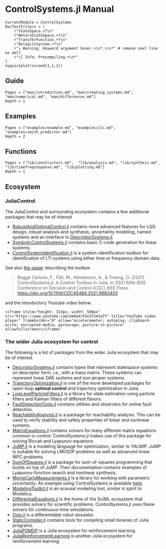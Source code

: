 # ControlSystems.jl Manual

```@meta
CurrentModule = ControlSystems
DocTestFilters = [
    r"StateSpace.+?\n"
    r"HeteroStateSpace.+?\n"
    r"TransferFunction.+?\n"
    r"DelayLtiSystem.+?\n"
    r"┌ Warning: Keyword argument hover.+\n*.+\n*" # remove next line as well
    r"\[ Info: Precompiling.+\n*"
]
nyquistplot(ssrand(1,1,1))
```

## Guide

```@contents
Pages = ["man/introduction.md", "man/creating_systems.md", "man/numerical.md", "man/differences.md"]
Depth = 1
```

## Examples
```@contents
Pages = ["examples/example.md", "examples/ilc.md", "examples/smith_predictor.md"]
Depth = 2
```

## Functions

```@contents
Pages = ["lib/constructors.md",  "lib/analysis.md", "lib/syntheis.md", "lib/timefreqresponse.md", "lib/plotting.md"]
Depth = 1
```

## Ecosystem

### JuliaControl

The JuliaControl and surrounding ecosystem contains a few additional packages that may be of interest
- [RobustAndOptimalControl.jl](https://github.com/JuliaControl/RobustAndOptimalControl.jl) contains more advanced features for LQG design, robust analysis and synthesis, uncertainty modeling, named systems and an interface to [DescriptorSystems.jl](https://github.com/andreasvarga/DescriptorSystems.jl).
- [SymbolicControlSystems.jl](https://github.com/JuliaControl/SymbolicControlSystems.jl) contains basic C-code generation for linear systems.
- [ControlSystemIdentification.jl](https://github.com/baggepinnen/ControlSystemIdentification.jl) is a system-identification toolbox for identification of LTI systems using either time or frequency-domain data.

See also [the paper](https://portal.research.lu.se/en/publications/controlsystemsjl-a-control-toolbox-in-julia) describing the toolbox

> Bagge Carlson, F., Fält, M., Heimerson, A., & Troeng, O. (2021). ControlSystems.jl: A Control Toolbox in Julia. In 2021 60th IEEE Conference on Decision and Control (CDC) IEEE Press. https://doi.org/10.1109/CDC45484.2021.9683403

and the introductory Youtube video below.

```@raw html
<iframe style="height: 315px; width: 560px" src="https://www.youtube.com/embed/Fdz2Fsm1aTY" title="YouTube video player" frameborder="0" allow="accelerometer; autoplay; clipboard-write; encrypted-media; gyroscope; picture-in-picture" allowfullscreen></iframe>
```

### The wider Julia ecosystem for control
The following is a list of packages from the wider Julia ecosystem that may be of interest.

- [DescriptorSystems.jl](https://github.com/andreasvarga/DescriptorSystems.jl) contains types that represent statespace systems on descriptor form, i.e., with a mass matrix. These systems can represent linear DAE systems and non-proper systems.
- [TrajectoryOptimization.jl](http://roboticexplorationlab.org/TrajectoryOptimization.jl/stable/) is one of the more developed packages for open-loop **optimal control** and trajectory optimization in Julia.
- [LowLevelParticleFilters.jl](https://github.com/baggepinnen/LowLevelParticleFilters.jl) is a library for state estimation using particle filters and Kalman filters of different flavors.
- [FaultDetectionTools.jl](https://github.com/andreasvarga/FaultDetectionTools.jl) contains utilities and observers for online fault detection.
- [ReachabilityAnalysis.jl](https://juliareach.github.io/ReachabilityAnalysis.jl/dev/generated_examples/Building/) is a package for reachability analysis. This can be used to verify stability and safety properties of linear and nonlinear systems.
- [MatrixEquations.jl](https://github.com/andreasvarga/MatrixEquations.jl) contains solvers for many different matrix equations common in control. ControlSystems.jl makes use of this package for solving Riccati and Lyapunov equations.
- [JuMP.jl](https://jump.dev/JuMP.jl/stable/) is a modeling language for optimization, similar to YALMIP. JuMP is suitable for solving LMI/SDP problems as well as advanced linear MPC problems. 
- [SumOfSquares.jl](https://jump.dev/SumOfSquares.jl/stable/) is a package for sum-of-squares programming that builds on top of JuMP. Their documentation contains examples of Lyapunov-function search and nonlinear synthesis.
- [MonteCarloMeasurements.jl](https://baggepinnen.github.io/MonteCarloMeasurements.jl/stable/) is a library for working with parametric uncertainty. An example using ControlSystems is available [here](https://github.com/baggepinnen/MonteCarloMeasurements.jl/blob/master/examples/controlsystems.jl).
- [ModelingToolkit.jl](https://mtk.sciml.ai/stable/) is an acausal modeling tool, similar in spirit to Modelica.
- [DifferentialEquations.jl](https://diffeq.sciml.ai/stable/) is the home of the SciML ecosystem that provides solvers for scientific problems. ControlSystems.jl uses these solvers for continuous-time simulations.
- [Dojo.jl](https://github.com/dojo-sim/Dojo.jl) is a differentiable robot simulator.
- [StaticCompiler.jl](https://github.com/tshort/StaticCompiler.jl) contains tools for compiling small binaries of Julia programs.
- [JuliaPOMDP](https://github.com/JuliaPOMDP) is a Julia ecosystem for reinforcement learning. 
- [JuliaReinforcementLearning](https://github.com/JuliaReinforcementLearning) is another Julia ecosystem for reinforcement learning. 
